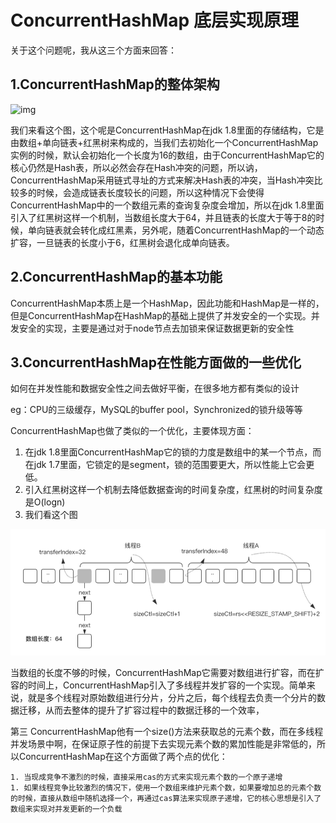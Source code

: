 # ConcurrentHashMap 底层实现原理


关于这个问题呢，我从这三个方面来回答：

## 1.ConcurrentHashMap的整体架构

![img](https://pdai.tech/images/thread/java-thread-x-concurrent-hashmap-2.png)

我们来看这个图，这个呢是ConcurrentHashMap在jdk 1.8里面的存储结构，它是由数组+单向链表+红黑树来构成的，当我们去初始化一个ConcurrentHashMap实例的时候，默认会初始化一个长度为16的数组，由于ConcurrentHashMap它的核心仍然是Hash表，所以必然会存在Hash冲突的问题，所以讷，ConcurrentHashMap采用链式寻址的方式来解决Hash表的冲突，当Hash冲突比较多的时候，会造成链表长度较长的问题，所以这种情况下会使得ConcurrentHashMap中的一个数组元素的查询复杂度会增加，所以在jdk 1.8里面引入了红黑树这样一个机制，当数组长度大于64，并且链表的长度大于等于8的时候，单向链表就会转化成红黑素，另外呢，随着ConcurrentHashMap的一个动态扩容，一旦链表的长度小于6，红黑树会退化成单向链表。

## 2.ConcurrentHashMap的基本功能

ConcurrentHashMap本质上是一个HashMap，因此功能和HashMap是一样的，但是ConcurrentHashMap在HashMap的基础上提供了并发安全的一个实现。并发安全的实现，主要是通过对于node节点去加锁来保证数据更新的安全性

## 3.ConcurrentHashMap在性能方面做的一些优化

如何在并发性能和数据安全性之间去做好平衡，在很多地方都有类似的设计


eg：CPU的三级缓存，MySQL的buffer pool，Synchronized的锁升级等等

ConcurrentHashMap也做了类似的一个优化，主要体现方面：

1. 在jdk 1.8里面ConcurrentHashMap它的锁的力度是数组中的某一个节点，而在jdk 1.7里面，它锁定的是segment，锁的范围要更大，所以性能上它会更低。
2. 引入红黑树这样一个机制去降低数据查询的时间复杂度，红黑树的时间复杂度是O(logn)
3. 我们看这个图

![image-20230111113413134](https://raw.githubusercontent.com/Light-Towers/picture/master/noctilucent-lamp/image-20230111113413134.png)

当数组的长度不够的时候，ConcurrentHashMap它需要对数组进行扩容，而在扩容的时间上，ConcurrentHashMap引入了多线程并发扩容的一个实现。简单来说，就是多个线程对原始数组进行分片，分片之后，每个线程去负责一个分片的数据迁移，从而去整体的提升了扩容过程中的数据迁移的一个效率，

第三 ConcurrentHashMap他有一个size()方法来获取总的元素个数，而在多线程并发场景中啊，在保证原子性的前提下去实现元素个数的累加性能是非常低的，所以ConcurrentHashMap在这个方面做了两个点的优化：

	1. 当现成竞争不激烈的时候，直接采用cas的方式来实现元素个数的一个原子递增
	1. 如果线程竞争比较激烈的情况下，使用一个数组来维护元素个数，如果要增加总的元素个数的时候，直接从数组中随机选择一个，再通过cas算法来实现原子递增，它的核心思想是引入了数组来实现对并发更新的一个负载